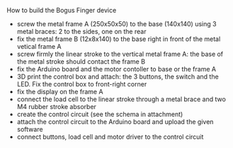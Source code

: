 How to build the Bogus Finger device

- screw the metal frame A (250x50x50) to the base (140x140) using 3 metal braces: 2 to the sides, one on the rear
- fix the metal frame B (12x8x140) to the base right in front of the metal vetical frame A
- screw firmly the linear stroke to the vertical metal frame A: the base of the metal stroke should contact the frame B
- fix the Arduino board and the motor contoller to base or the frame A 
- 3D print the control box and attach: the 3 buttons, the switch and the LED. Fix the control box to front-right corner
- fix the display on the frame A
- connect the load cell to the linear stroke through a metal brace and two M4 rubber stroke absorber
- create the control circuit (see the schema in attachment)
- attach the control circuit to the Arduino board and upload the given software
- connect buttons, load cell and motor driver to the control circuit

